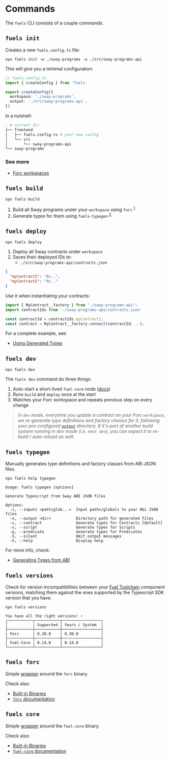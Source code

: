 # Commands

The `fuels` CLI consists of a couple commands.

## `fuels init`

Creates a new `fuels.config.ts` file:

```console
npx fuels init -w ./sway-programs -o ./src/sway-programs-api
```

This will give you a minimal configuration:

```ts
// fuels.config.ts
import { createConfig } from 'fuels'

export createConfig({
  workspace: './sway-programs',
  output: './src/sway-programs-api',
})
```

In a nutshell:

```sh
. # current dir
├── frontend
│   ├── fuels.config.ts # your new config
│   └── src
│       └── sway-programs-api
└── sway-programs
```

### See more

- [Forc workspaces](https://docs.fuel.network/docs/forc/workspaces/)

## `fuels build`

```console
npx fuels build
```

1.  Build all Sway programs under your `workspace` using `forc` <sup>[1](#commands-for-wrapped-utiltities)</sup>
1.  Generate types for them using `fuels-typegen` <sup>[2](#typegen)</sup>

## `fuels deploy`

```console
npx fuels deploy
```

1. Deploy all Sway contracts under `workspace`
1. Saves their deployed IDs to:
   - _`./src/sway-programs-api/contracts.json`_

```json
{
  "myContract1": "0x..",
  "myContract2": "0x.."
}
```

Use it when instantiating your contracts:

```ts
import { MyContract__factory } from "./sway-programs-api";
import contractIds from './sway-programs-api/contracts.json'

const contractId = contractIds.myContract1;
const contract = MyContract__factory.connect(contractId, ..);
```

For a complete example, see:

- [Using Generated Types](https://docs.fuel.network/docs/fuels-ts/abi-typegen/using-generated-types/)

## `fuels dev`

```console
npx fuels dev
```

The `fuels dev` command do three things:

1. Auto-start a short-lived `fuel-core` node ([docs](./config-file.md#autostartfuelcore))
1. Runs `build` and `deploy` once at the start
1. Watches your Forc workspace and repeats previous step on every change

> _In `dev` mode, everytime you update a contract on your Forc `workspace`, we re-generate type definitions and factory classes for it, following your pre-configured [`output`](./config-file.md#output) directory. If it's part of another build system running in dev mode (i.e. `next dev`), you can expect it to re-build / auto-reload as well._

## `fuels typegen`

Manually generates type definitions and factory classes from ABI JSON files.

```console
npx fuels help typegen
```

```
Usage: fuels typegen [options]

Generate Typescript from Sway ABI JSON files

Options:
  -i, --inputs <path|glob...>  Input paths/globals to your Abi JSON files
  -o, --output <dir>           Directory path for generated files
  -c, --contract               Generate types for Contracts [default]
  -s, --script                 Generate types for Scripts
  -p, --predicate              Generate types for Predicates
  -S, --silent                 Omit output messages
  -h, --help                   Display help
```

For more info, check:

- [Generating Types from ABI](https://docs.fuel.network/docs/fuels-ts/abi-typegen/generating-types-from-abi/)

## `fuels versions`

Check for version incompatibilities between your [Fuel Toolchain](#the-fuel-toolchain) component versions, matching them against the ones supported by the Typescript SDK version that you have.

```console
npx fuels versions
```

```
You have all the right versions! ⚡
┌───────────┬───────────┬─────────────────┐
│           │ Supported │ Yours / System  │
├───────────┼───────────┼─────────────────┤
│ Forc      │ 0.30.0    │ 0.30.0          │
├───────────┼───────────┼─────────────────┤
│ Fuel-Core │ 0.14.0    │ 0.14.0          │
└───────────┴───────────┴─────────────────┘
```

## `fuels forc`

Simple [wrapper](./builtin-binaries.md) around the `forc` binary.

Check also:

- [Built-in Binaries](./builtin-binaries.md)
- [`forc` documentation](https://docs.fuel.network/docs/forc/commands/)

## `fuels core`

Simple [wrapper](./builtin-binaries.md) around the `fuel-core` binary.

Check also:

- [Built-in Binaries](./builtin-binaries.md)
- [`fuel-core` documentation](https://docs.fuel.network/guides/running-a-node/running-a-local-node/)

